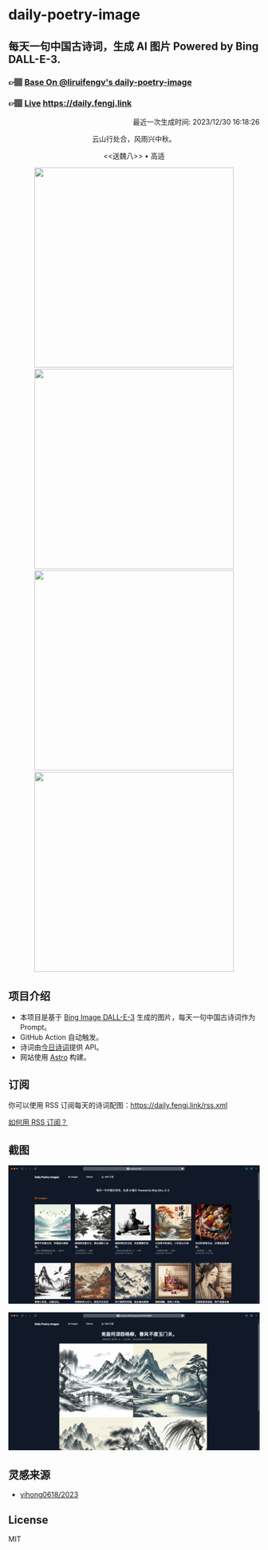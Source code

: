
# daily-poetry-image

## 每天一句中国古诗词，生成 AI 图片 Powered by Bing DALL-E-3.

### 👉🏽 [Base On @liruifengv's daily-poetry-image](https://github.com/liruifengv/daily-poetry-image)

### 👉🏽 [Live](https://daily.fengj.link) https://daily.fengj.link

<p align="right">
  最近一次生成时间: 2023/12/30 16:18:26
</p>
<p align="center">
云山行处合，风雨兴中秋。
</p>
<p align="center">
<<送魏八>> • 高适
</p>
<p align="center">
<img src="https://tse1.mm.bing.net/th/id/OIG.GKpemYkISDcZs2fANsvM" height="400" width="400" />
<img src="https://tse4.mm.bing.net/th/id/OIG.WFL6vw87gsnzb2nZPJFY" height="400" width="400" />
<img src="https://tse4.mm.bing.net/th/id/OIG.jYHiaEKiXzhSSjVP3HWN" height="400" width="400" />
<img src="https://tse3.mm.bing.net/th/id/OIG.GPoQV06Xj9fWfomhKwAW" height="400" width="400" />
</p>

## 项目介绍

-   本项目是基于 [Bing Image DALL-E-3](https://www.bing.com/images/create) 生成的图片，每天一句中国古诗词作为 Prompt。
-   GitHub Action 自动触发。
-   诗词由[今日诗词](https://www.jinrishici.com/)提供 API。
-   网站使用 [Astro](https://astro.build) 构建。

## 订阅

你可以使用 RSS 订阅每天的诗词配图：https://daily.fengj.link/rss.xml

[如何用 RSS 订阅？](https://zhuanlan.zhihu.com/p/55026716)

## 截图

![图片列表](./screenshots/Snipaste_2023-12-28_21-00-26.png)

![图片详情](./screenshots/Snipaste_2023-12-28_21-00-53.png)

## 灵感来源

-   [yihong0618/2023](https://github.com/yihong0618/2023)

## License

MIT
